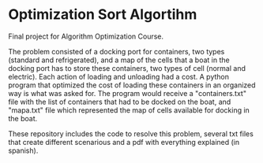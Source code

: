 # Optimization Sort Algortihm
Final project for Algorithm Optimization Course. 

The problem consisted of a docking port for containers, two types (standard and refrigerated), and a map of the cells that a boat in the docking port 
has to store these containers, two types of cell (normal and electric). Each action of loading and unloading had a cost. A python program that optimized 
the cost of loading these containers in an organized way is what was asked for. The program would receive a "containers.txt" file with the list of containers 
that had to be docked on the boat, and "mapa.txt" file which represented the map of cells available for docking in the boat.

These repository includes the code to resolve this problem, several txt files that create different scenarious and a pdf with everything explained (in spanish).
